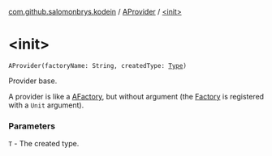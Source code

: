 [com.github.salomonbrys.kodein](../index.md) / [AProvider](index.md) / [&lt;init&gt;](.)

# &lt;init&gt;

`AProvider(factoryName: String, createdType: `[`Type`](http://docs.oracle.com/javase/6/docs/api/java/lang/reflect/Type.html)`)`

Provider base.

A provider is like a [AFactory](../-a-factory/index.md), but without argument (the [Factory](../-factory/index.md) is registered with a `Unit` argument).

### Parameters

`T` - The created type.